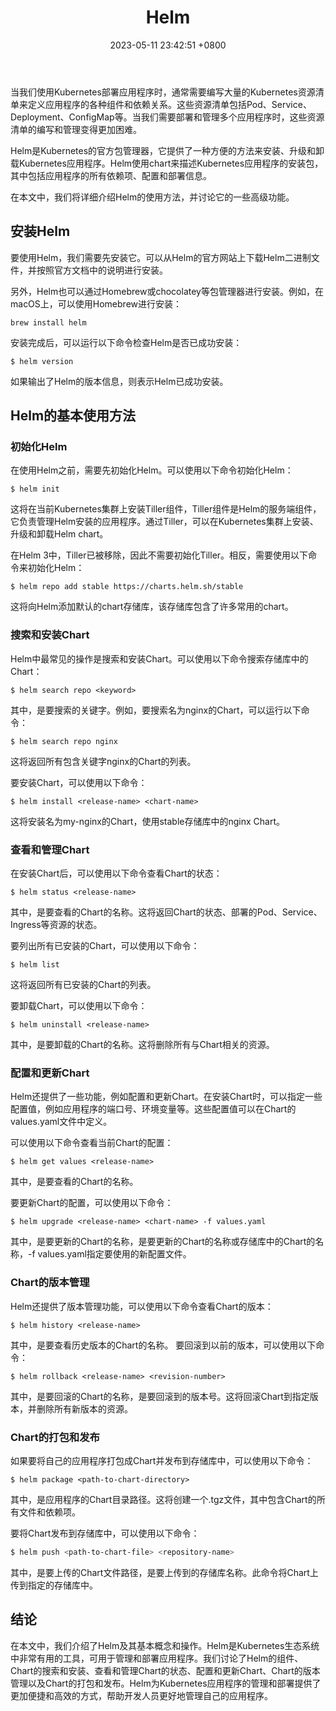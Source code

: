 ﻿---
layout: single
title:  "Helm"
date:   2023-05-11 23:42:51 +0800
categories:  jekyll update

---

当我们使用Kubernetes部署应用程序时，通常需要编写大量的Kubernetes资源清单来定义应用程序的各种组件和依赖关系。这些资源清单包括Pod、Service、Deployment、ConfigMap等。当我们需要部署和管理多个应用程序时，这些资源清单的编写和管理变得更加困难。

Helm是Kubernetes的官方包管理器，它提供了一种方便的方法来安装、升级和卸载Kubernetes应用程序。Helm使用chart来描述Kubernetes应用程序的安装包，其中包括应用程序的所有依赖项、配置和部署信息。

在本文中，我们将详细介绍Helm的使用方法，并讨论它的一些高级功能。

## 安装Helm
要使用Helm，我们需要先安装它。可以从Helm的官方网站上下载Helm二进制文件，并按照官方文档中的说明进行安装。

另外，Helm也可以通过Homebrew或chocolatey等包管理器进行安装。例如，在macOS上，可以使用Homebrew进行安装：

```shell
brew install helm
```
安装完成后，可以运行以下命令检查Helm是否已成功安装：
```shell
$ helm version

```
如果输出了Helm的版本信息，则表示Helm已成功安装。

## Helm的基本使用方法
### 初始化Helm
在使用Helm之前，需要先初始化Helm。可以使用以下命令初始化Helm：

```shell
$ helm init

```
这将在当前Kubernetes集群上安装Tiller组件，Tiller组件是Helm的服务端组件，它负责管理Helm安装的应用程序。通过Tiller，可以在Kubernetes集群上安装、升级和卸载Helm chart。

在Helm 3中，Tiller已被移除，因此不需要初始化Tiller。相反，需要使用以下命令来初始化Helm：

```shell
$ helm repo add stable https://charts.helm.sh/stable

```
这将向Helm添加默认的chart存储库，该存储库包含了许多常用的chart。
### 搜索和安装Chart
Helm中最常见的操作是搜索和安装Chart。可以使用以下命令搜索存储库中的Chart：

```shell
$ helm search repo <keyword>
```
其中，<keyword>是要搜索的关键字。例如，要搜索名为nginx的Chart，可以运行以下命令：
```shell
$ helm search repo nginx

```
这将返回所有包含关键字nginx的Chart的列表。

要安装Chart，可以使用以下命令：
```shell
$ helm install <release-name> <chart-name>

```
这将安装名为my-nginx的Chart，使用stable存储库中的nginx Chart。

### 查看和管理Chart
在安装Chart后，可以使用以下命令查看Chart的状态：
```shell
$ helm status <release-name>

```
其中，<release-name>是要查看的Chart的名称。这将返回Chart的状态、部署的Pod、Service、Ingress等资源的状态。

要列出所有已安装的Chart，可以使用以下命令：
```shell
$ helm list
```
这将返回所有已安装的Chart的列表。

要卸载Chart，可以使用以下命令：
```shell
$ helm uninstall <release-name>

```
其中，<release-name>是要卸载的Chart的名称。这将删除所有与Chart相关的资源。

### 配置和更新Chart
Helm还提供了一些功能，例如配置和更新Chart。在安装Chart时，可以指定一些配置值，例如应用程序的端口号、环境变量等。这些配置值可以在Chart的values.yaml文件中定义。

可以使用以下命令查看当前Chart的配置：
```shell
$ helm get values <release-name>

```
其中，<release-name>是要查看的Chart的名称。

要更新Chart的配置，可以使用以下命令：
```shell
$ helm upgrade <release-name> <chart-name> -f values.yaml

```
其中，<release-name>是要更新的Chart的名称，<chart-name>是要更新的Chart的名称或存储库中的Chart的名称，-f values.yaml指定要使用的新配置文件。

### Chart的版本管理
Helm还提供了版本管理功能，可以使用以下命令查看Chart的版本：
```shell
$ helm history <release-name>

```
其中，<release-name>是要查看历史版本的Chart的名称。
要回滚到以前的版本，可以使用以下命令：

```shell
$ helm rollback <release-name> <revision-number>

```
其中，<release-name>是要回滚的Chart的名称，<revision-number>是要回滚到的版本号。这将回滚Chart到指定版本，并删除所有新版本的资源。
### Chart的打包和发布
如果要将自己的应用程序打包成Chart并发布到存储库中，可以使用以下命令：
```shell
$ helm package <path-to-chart-directory>

```
其中，<path-to-chart-directory>是应用程序的Chart目录路径。这将创建一个.tgz文件，其中包含Chart的所有文件和依赖项。

要将Chart发布到存储库中，可以使用以下命令：

```bash
$ helm push <path-to-chart-file> <repository-name>

```


其中，<path-to-chart-file>是要上传的Chart文件路径，<repository-name>是要上传到的存储库名称。此命令将Chart上传到指定的存储库中。

## 结论
在本文中，我们介绍了Helm及其基本概念和操作。Helm是Kubernetes生态系统中非常有用的工具，可用于管理和部署应用程序。我们讨论了Helm的组件、Chart的搜索和安装、查看和管理Chart的状态、配置和更新Chart、Chart的版本管理以及Chart的打包和发布。Helm为Kubernetes应用程序的管理和部署提供了更加便捷和高效的方式，帮助开发人员更好地管理自己的应用程序。






































